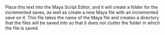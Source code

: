 Place this text into the Maya Script Editor, and it will create a folder for the incremented 
saves, as well as create a new Maya file with an incremented save on it. This file takes the 
name of the Maya file and creates a directory that the files will be saved into so that it does 
not clutter the folder in which the file is saved.